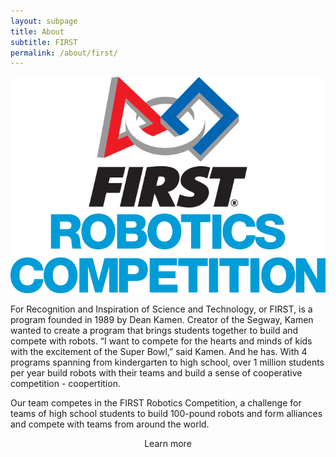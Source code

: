 ```yaml
---
layout: subpage
title: About
subtitle: FIRST
permalink: /about/first/
---
```


<img src="/assets/homepage/frc.png" class="leftimage"/>

For Recognition and Inspiration of Science and Technology, or FIRST, is a program founded in 1989 by Dean Kamen. Creator of the Segway, Kamen wanted to create a program that brings students together to build and compete with robots. “I want to compete for the hearts and minds of kids with the excitement of the Super Bowl,” said Kamen. And he has. With 4 programs spanning from kindergarten to high school, over 1 million students per year build robots with their teams and build a sense of cooperative competition - coopertition.

Our team competes in the FIRST Robotics Competition, a challenge for teams of high school students to build 100-pound robots and form alliances and compete with teams from around the world.

<div class="button hover_animate" onClick="javascript:location.href='http://www.firstinspires.org'" align="center">Learn more</div>
